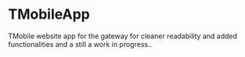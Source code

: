 # TMobileApp
TMobile website app for the gateway for cleaner readability and added functionalities and a still a work in progress..
